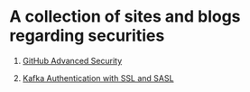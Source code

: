 # A collection of sites and blogs regarding securities

1. [GitHub Advanced Security](https://learn.microsoft.com/en-gb/training/modules/introduction-github-advanced-security/)

2. [Kafka Authentication with SSL and SASL](https://developer.confluent.io/courses/security/authentication-ssl-and-sasl-ssl/)

